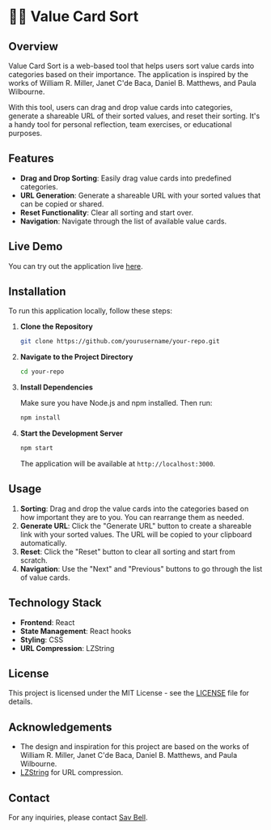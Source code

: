 # 🎯📂 Value Card Sort

## Overview

Value Card Sort is a web-based tool that helps users sort value cards into categories based on their importance. The application is inspired by the works of William R. Miller, Janet C'de Baca, Daniel B. Matthews, and Paula Wilbourne.

With this tool, users can drag and drop value cards into categories, generate a shareable URL of their sorted values, and reset their sorting. It's a handy tool for personal reflection, team exercises, or educational purposes.

## Features

- **Drag and Drop Sorting**: Easily drag value cards into predefined categories.
- **URL Generation**: Generate a shareable URL with your sorted values that can be copied or shared.
- **Reset Functionality**: Clear all sorting and start over.
- **Navigation**: Navigate through the list of available value cards.

## Live Demo

You can try out the application live [here](https://values.savbell.com).

## Installation

To run this application locally, follow these steps:

1. **Clone the Repository**

   ```bash
   git clone https://github.com/yourusername/your-repo.git
   ```

2. **Navigate to the Project Directory**

   ```bash
   cd your-repo
   ```

3. **Install Dependencies**

   Make sure you have Node.js and npm installed. Then run:

   ```bash
   npm install
   ```

4. **Start the Development Server**

   ```bash
   npm start
   ```

   The application will be available at `http://localhost:3000`.

## Usage

1. **Sorting**: Drag and drop the value cards into the categories based on how important they are to you. You can rearrange them as needed.
2. **Generate URL**: Click the "Generate URL" button to create a shareable link with your sorted values. The URL will be copied to your clipboard automatically.
3. **Reset**: Click the "Reset" button to clear all sorting and start from scratch.
4. **Navigation**: Use the "Next" and "Previous" buttons to go through the list of value cards.

## Technology Stack

- **Frontend**: React
- **State Management**: React hooks
- **Styling**: CSS
- **URL Compression**: LZString

## License

This project is licensed under the MIT License - see the [LICENSE](LICENSE) file for details.

## Acknowledgements

- The design and inspiration for this project are based on the works of William R. Miller, Janet C'de Baca, Daniel B. Matthews, and Paula Wilbourne.
- [LZString](https://github.com/pieroxy/lz-string) for URL compression.

## Contact

For any inquiries, please contact [Sav Bell](mailto:sav@savbell.com).
